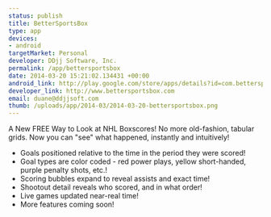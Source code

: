 ```yaml
--- 
status: publish
title: BetterSportsBox
type: app
devices: 
- android
targetMarket: Personal
developer: DDjj Software, Inc.
permalink: /app/bettersportsbox
date: 2014-03-20 15:21:02.134431 +00:00
android_link: http://play.google.com/store/apps/details?id=com.bettersportsbox.NHL
developer_link: http://www.bettersportsbox.com
email: duane@ddjjsoft.com
thumb: /uploads/app/2014-03/2014-03-20-bettersportsbox.png
---
```


A New FREE Way to Look at NHL Boxscores!
No more old-fashion, tabular grids.  Now you can "see" what happened, instantly and intuitively!
* Goals positioned relative to the time in the period they were scored!
* Goal types are color coded - red power plays, yellow short-handed, purple penalty shots, etc.!
* Scoring bubbles expand to reveal assists and exact time!
* Shootout detail reveals who scored, and in what order!
* Live games updated near-real time!
* More features coming soon!

